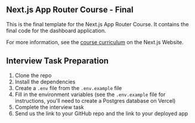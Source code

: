 ## Next.js App Router Course - Final

This is the final template for the Next.js App Router Course. It contains the final code for the dashboard application.

For more information, see the [course curriculum](https://nextjs.org/learn) on the Next.js Website.

## Interview Task Preparation

1. Clone the repo
2. Install the dependencies
3. Create a `.env` file from the `.env.example` file
4. Fill in the environment variables (see the `.env.example` file for instructions, you'll need to create a Postgres database on Vercel)
5. Complete the interview task
6. Send us the link to your GitHub repo and the link to your deployed app
